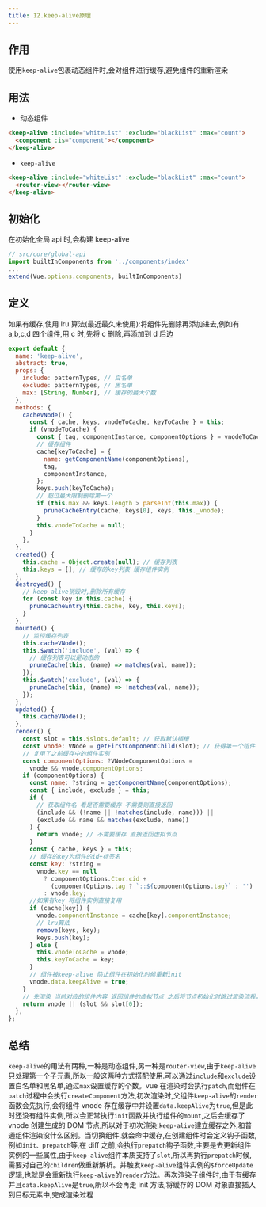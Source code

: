 ```yaml
---
title: 12.keep-alive原理
---
```


## 作用

使用`keep-alive`包裹动态组件时,会对组件进行缓存,避免组件的重新渲染

## 用法

- 动态组件

```html
<keep-alive :include="whiteList" :exclude="blackList" :max="count">
  <component :is="component"></component>
</keep-alive>
```

- `keep-alive`

```html
<keep-alive :include="whiteList" :exclude="blackList" :max="count">
  <router-view></router-view>
</keep-alive>
```

## 初始化

在初始化全局 api 时,会构建 keep-alive

```js
// src/core/global-api
import builtInComponents from '../components/index'
...
extend(Vue.options.components, builtInComponents)
```

## 定义

如果有缓存,使用 lru 算法(最近最久未使用):将组件先删除再添加进去,例如有 a,b,c,d 四个组件,用 c 时,先将 c 删除,再添加到 d 后边

```js
export default {
  name: 'keep-alive',
  abstract: true,
  props: {
    include: patternTypes, // 白名单
    exclude: patternTypes, // 黑名单
    max: [String, Number], // 缓存的最大个数
  },
  methods: {
    cacheVNode() {
      const { cache, keys, vnodeToCache, keyToCache } = this;
      if (vnodeToCache) {
        const { tag, componentInstance, componentOptions } = vnodeToCache;
        // 缓存组件
        cache[keyToCache] = {
          name: getComponentName(componentOptions),
          tag,
          componentInstance,
        };
        keys.push(keyToCache);
        // 超过最大限制删除第一个
        if (this.max && keys.length > parseInt(this.max)) {
          pruneCacheEntry(cache, keys[0], keys, this._vnode);
        }
        this.vnodeToCache = null;
      }
    },
  },
  created() {
    this.cache = Object.create(null); // 缓存列表
    this.keys = []; // 缓存的key列表 缓存组件实例
  },
  destroyed() {
    // keep-alive销毁时,删除所有缓存
    for (const key in this.cache) {
      pruneCacheEntry(this.cache, key, this.keys);
    }
  },
  mounted() {
    // 监控缓存列表
    this.cacheVNode();
    this.$watch('include', (val) => {
      // 缓存列表可以是动态的
      pruneCache(this, (name) => matches(val, name));
    });
    this.$watch('exclude', (val) => {
      pruneCache(this, (name) => !matches(val, name));
    });
  },
  updated() {
    this.cacheVNode();
  },
  render() {
    const slot = this.$slots.default; // 获取默认插槽
    const vnode: VNode = getFirstComponentChild(slot); // 获得第一个组件
    // 复用了之前缓存中的组件实例
    const componentOptions: ?VNodeComponentOptions =
      vnode && vnode.componentOptions;
    if (componentOptions) {
      const name: ?string = getComponentName(componentOptions);
      const { include, exclude } = this;
      if (
        // 获取组件名 看是否需要缓存 不需要则直接返回
        (include && (!name || !matches(include, name))) ||
        (exclude && name && matches(exclude, name))
      ) {
        return vnode; // 不需要缓存 直接返回虚拟节点
      }
      const { cache, keys } = this;
      // 缓存的key为组件的id+标签名
      const key: ?string =
        vnode.key == null
          ? componentOptions.Ctor.cid +
            (componentOptions.tag ? `::${componentOptions.tag}` : '')
          : vnode.key;
      //如果有key 将组件实例直接复用
      if (cache[key]) {
        vnode.componentInstance = cache[key].componentInstance;
        // lru算法
        remove(keys, key);
        keys.push(key);
      } else {
        this.vnodeToCache = vnode;
        this.keyToCache = key;
      }
      // 组件被keep-alive 防止组件在初始化时候重新init
      vnode.data.keepAlive = true;
    }
    // 先渲染 当前对应的组件内容 返回组件的虚拟节点 之后将节点初始化时跳过渲染流程，不执行init 会执行activated 和 deactivated钩子(可做拉取最新数据的操作)
    return vnode || (slot && slot[0]);
  },
};
```

## 总结

`keep-alive`的用法有两种,一种是动态组件,另一种是`router-view`,由于`keep-alive`只处理第一个子元素,所以一般这两种方式搭配使用.可以通过`include`和`exclude`设置白名单和黑名单,通过`max`设置缓存的个数。vue 在渲染时会执行`patch`,而组件在`patch`过程中会执行`createComponent`方法,初次渲染时,父组件`keep-alive`的`render`函数会先执行,会将组件 vnode 存在缓存中并设置`data.keepAlive`为`true`,但是此时还没有组件实例,所以会正常执行`init`函数并执行组件的`mount`,之后会缓存了 vnode 创建生成的 DOM 节点,所以对于初次渲染,`keep-alive`建立缓存之外,和普通组件渲染没什么区别。当切换组件,就会命中缓存,在创建组件时会定义钩子函数,例如`init、prepatch`等,在 diff 之前,会执行`prepatch`钩子函数,主要是去更新组件实例的一些属性,由于`keep-alive`组件本质支持了`slot`,所以再执行`prepatch`时候,需要对自己的`children`做重新解析。并触发`keep-alive`组件实例的`$forceUpdate`逻辑,也就是会重新执行`keep-alive`的`render`方法。再次渲染子组件时,由于有缓存并且`data.keepAlive`是`true`,所以不会再走 init 方法,将缓存的 DOM 对象直接插入到目标元素中,完成渲染过程

